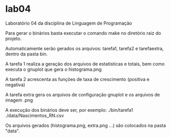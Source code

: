 # lab04
Laboratório 04 da disciplina de Linguagem de Programação

Para gerar o binários basta executar o comando make no diretório raiz do projeto.

Automaticamente serão gerados os arquivos: tarefa1, tarefa2 e tarefaextra, dentro da pasta bin.

A tarefa 1 realiza a geração dos arquivos de estatísticas e totais, bem como executa o gnuplot que gera o histograma.png

A tarefa 2 acrescenta as funções de taxa de crescimento (positiva e negativa)

A tarefa extra gera os arquivos de configuração gnuplot e os arquivos de imagem .png

A execução dos binários deve ser, por exemplo: ./bin/tarefa1 ./data/Nascimentos_RN.csv

Os arquivos gerados (histograma.png, extra.png ...) são colocados na pasta "data".